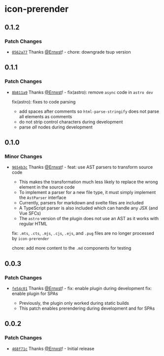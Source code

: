 # icon-prerender

## 0.1.2

### Patch Changes

- [`0562a77`](https://github.com/Ernxst/icon-prerender/commit/0562a77a4cfd0462aa09412ccb26165a69c25123) Thanks [@Ernxst](https://github.com/Ernxst)! - chore: downgrade tsup version

## 0.1.1

### Patch Changes

- [`8b811a9`](https://github.com/Ernxst/icon-prerender/commit/8b811a941eead2cb8bffa251b2d456edaf7ed7bc) Thanks [@Ernxst](https://github.com/Ernxst)! - fix(astro): remove `async` code in `astro dev`

  fix(astro): fixes to code parsing

  - add spaces after comments so `html-parse-stringify` does not parse all elements as comments
  - do not strip control characters during development
  - parse _all_ nodes during development

## 0.1.0

### Minor Changes

- [`9654b3c`](https://github.com/Ernxst/icon-prerender/commit/9654b3c07f9174ba5445fecd3c9e9d94bfc8f550) Thanks [@Ernxst](https://github.com/Ernxst)! - feat: use AST parsers to transform source code

  - This makes the transformation much less likely to replace the wrong element in the source code
  - To implement a parser for a new file type, it must simply implement the `AstParser` interface
  - Currently, parsers for markdown and svelte files are included
  - A TypeScript parser is also included which can handle any JSX (and Vue SFCs)
  - The `astro` version of the plugin does not use an AST as it works with regular HTML

  fix: `.mts`, `.cts`, `.mjs`, `.cjs`, `.ejs`, and `.pug` files are no longer processed by `icon-prerender`

  chore: add more content to the `.md` components for testing

## 0.0.3

### Patch Changes

- [`fe54c01`](https://github.com/Ernxst/icon-prerender/commit/fe54c013b3ba746c3186a594a85389f1cf3d90f9) Thanks [@Ernxst](https://github.com/Ernxst)! - fix: enable plugin during development
  fix: enable plugin for SPAs

  - Previously, the plugin only worked during static builds
  - This patch enables prerendering during development and for SPAs

## 0.0.2

### Patch Changes

- [`468f71c`](https://github.com/Ernxst/icon-prerender/commit/468f71c43db63d57a713b81ddb9e85ec757acf4a) Thanks [@Ernxst](https://github.com/Ernxst)! - Initial release
